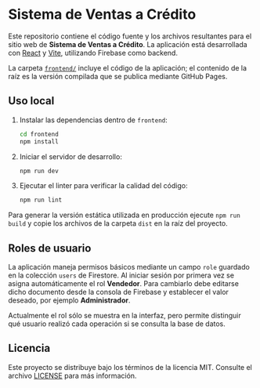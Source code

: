 # Sistema de Ventas a Crédito

Este repositorio contiene el código fuente y los archivos resultantes para el sitio web de **Sistema de Ventas a Crédito**. La aplicación está desarrollada con [React](https://react.dev/) y [Vite](https://vitejs.dev/), utilizando Firebase como backend.

La carpeta [`frontend/`](frontend/) incluye el código de la aplicación; el contenido de la raíz es la versión compilada que se publica mediante GitHub Pages.

## Uso local

1. Instalar las dependencias dentro de `frontend`:
   ```bash
   cd frontend
   npm install
   ```
2. Iniciar el servidor de desarrollo:
   ```bash
   npm run dev
   ```
3. Ejecutar el linter para verificar la calidad del código:
   ```bash
   npm run lint
   ```

Para generar la versión estática utilizada en producción ejecute `npm run build` y copie los archivos de la carpeta `dist` en la raíz del proyecto.

## Roles de usuario

La aplicación maneja permisos básicos mediante un campo `role` guardado en la colección `users` de Firestore. Al iniciar sesión por primera vez se asigna automáticamente el rol **Vendedor**. Para cambiarlo debe editarse dicho documento desde la consola de Firebase y establecer el valor deseado, por ejemplo **Administrador**.

Actualmente el rol sólo se muestra en la interfaz, pero permite distinguir qué usuario realizó cada operación si se consulta la base de datos.

## Licencia

Este proyecto se distribuye bajo los términos de la licencia MIT. Consulte el archivo [LICENSE](LICENSE) para más información.

